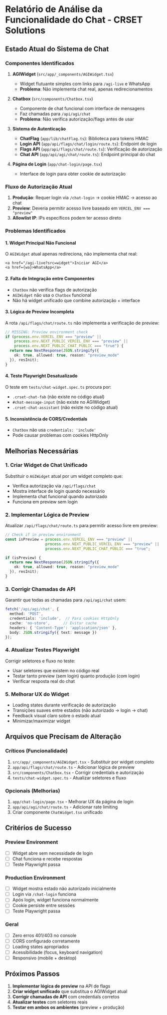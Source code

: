 # Relatório de Análise da Funcionalidade do Chat - CRSET Solutions

## Estado Atual do Sistema de Chat

### Componentes Identificados

1. **AGIWidget** (`src/app/_components/AGIWidget.tsx`)
   - Widget flutuante simples com links para `/agi-live` e WhatsApp
   - **Problema**: Não implementa chat real, apenas redirecionamentos

2. **Chatbox** (`src/components/Chatbox.tsx`)
   - Componente de chat funcional com interface de mensagens
   - Faz chamadas para `/api/agi/chat`
   - **Problema**: Não verifica autorização/flags antes de usar

3. **Sistema de Autenticação**
   - **ChatFlag** (`app/lib/chatFlag.ts`): Biblioteca para tokens HMAC
   - **Login API** (`app/api/flags/chat/login/route.ts`): Endpoint de login
   - **Flags API** (`app/api/flags/chat/route.ts`): Verificação de autorização
   - **Chat API** (`app/api/agi/chat/route.ts`): Endpoint principal do chat

4. **Página de Login** (`app/chat-login/page.tsx`)
   - Interface de login para obter cookie de autorização

### Fluxo de Autorização Atual

1. **Produção**: Requer login via `/chat-login` → cookie HMAC → acesso ao chat
2. **Preview**: Deveria permitir acesso livre baseado em `VERCEL_ENV === "preview"`
3. **Allowlist IP**: IPs específicos podem ter acesso direto

### Problemas Identificados

#### 1. Widget Principal Não Funcional
O `AGIWidget` atual apenas redireciona, não implementa chat real:
```tsx
<a href="/agi-live?src=widget">Iniciar AGI</a>
<a href={wa}>WhatsApp</a>
```

#### 2. Falta de Integração entre Componentes
- `Chatbox` não verifica flags de autorização
- `AGIWidget` não usa o `Chatbox` funcional
- Não há widget unificado que combine autorização + interface

#### 3. Lógica de Preview Incompleta
A rota `/api/flags/chat/route.ts` não implementa a verificação de preview:
```typescript
// MISSING: Preview environment check
if (process.env.VERCEL_ENV === "preview" || 
    process.env.NEXT_PUBLIC_VERCEL_ENV === "preview" ||
    process.env.NEXT_PUBLIC_CHAT_PUBLIC === "true") {
  return new NextResponse(JSON.stringify({ 
    ok: true, allowed: true, reason: "preview_mode" 
  }), resInit);
}
```

#### 4. Teste Playwright Desatualizado
O teste em `tests/chat-widget.spec.ts` procura por:
- `.crset-chat-fab` (não existe no código atual)
- `#chat-message-input` (não existe no AGIWidget)
- `.crset-chat-assistant` (não existe no código atual)

#### 5. Inconsistência de CORS/Credentials
- `Chatbox` não usa `credentials: 'include'`
- Pode causar problemas com cookies HttpOnly

## Melhorias Necessárias

### 1. Criar Widget de Chat Unificado

Substituir o `AGIWidget` atual por um widget completo que:
- Verifica autorização via `/api/flags/chat`
- Mostra interface de login quando necessário
- Implementa chat funcional quando autorizado
- Funciona em preview sem login

### 2. Implementar Lógica de Preview

Atualizar `/api/flags/chat/route.ts` para permitir acesso livre em preview:
```typescript
// Check if in preview environment
const isPreview = process.env.VERCEL_ENV === "preview" || 
                  process.env.NEXT_PUBLIC_VERCEL_ENV === "preview" ||
                  process.env.NEXT_PUBLIC_CHAT_PUBLIC === "true";

if (isPreview) {
  return new NextResponse(JSON.stringify({ 
    ok: true, allowed: true, reason: "preview_mode" 
  }), resInit);
}
```

### 3. Corrigir Chamadas de API

Garantir que todas as chamadas para `/api/agi/chat` usem:
```typescript
fetch('/api/agi/chat', {
  method: 'POST',
  credentials: 'include',  // Para cookies HttpOnly
  cache: 'no-store',      // Evitar cache
  headers: { 'Content-Type': 'application/json' },
  body: JSON.stringify({ text: message })
});
```

### 4. Atualizar Testes Playwright

Corrigir seletores e fluxo no teste:
- Usar seletores que existem no código real
- Testar tanto preview (sem login) quanto produção (com login)
- Verificar resposta real do chat

### 5. Melhorar UX do Widget

- Loading states durante verificação de autorização
- Transições suaves entre estados (não autorizado → login → chat)
- Feedback visual claro sobre o estado atual
- Minimizar/maximizar widget

## Arquivos que Precisam de Alteração

### Críticos (Funcionalidade)
1. `src/app/_components/AGIWidget.tsx` - Substituir por widget completo
2. `app/api/flags/chat/route.ts` - Adicionar lógica de preview
3. `src/components/Chatbox.tsx` - Corrigir credentials e autorização
4. `tests/chat-widget.spec.ts` - Atualizar seletores e fluxo

### Opcionais (Melhorias)
1. `app/chat-login/page.tsx` - Melhorar UX da página de login
2. `app/api/agi/chat/route.ts` - Adicionar rate limiting
3. Criar componente `ChatWidget.tsx` unificado

## Critérios de Sucesso

### Preview Environment
- [ ] Widget abre sem necessidade de login
- [ ] Chat funciona e recebe respostas
- [ ] Teste Playwright passa

### Production Environment  
- [ ] Widget mostra estado não autorizado inicialmente
- [ ] Login via `/chat-login` funciona
- [ ] Após login, widget funciona normalmente
- [ ] Cookie persiste entre sessões
- [ ] Teste Playwright passa

### Geral
- [ ] Zero erros 401/403 no console
- [ ] CORS configurado corretamente
- [ ] Loading states apropriados
- [ ] Acessibilidade (focus, keyboard navigation)
- [ ] Responsivo (mobile + desktop)

## Próximos Passos

1. **Implementar lógica de preview** na API de flags
2. **Criar widget unificado** que substitua o AGIWidget atual
3. **Corrigir chamadas de API** com credentials corretos
4. **Atualizar testes** com seletores reais
5. **Testar em ambos os ambientes** (preview + produção)
